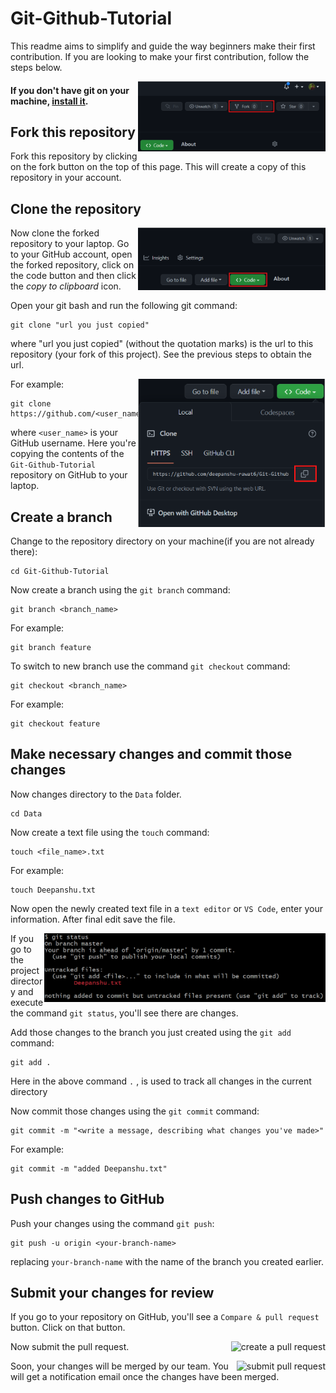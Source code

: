 # Git-Github-Tutorial

This readme aims to simplify and guide the way beginners make their first contribution. If you are looking to make your first contribution, follow the steps below.
 
<img align="right" width="300" src="./assets/fork.png" alt="fork this repository" />

#### If you don't have git on your machine, [install it](https://docs.github.com/en/get-started/quickstart/set-up-git).

## Fork this repository

Fork this repository by clicking on the fork button on the top of this page.
This will create a copy of this repository in your account.

## Clone the repository

<img align="right" width="300" src="./assets/clone.png" alt="clone this repository"/>

Now clone the forked repository to your laptop. Go to your GitHub account, open the forked repository, click on the code button and then click the _copy to clipboard_ icon.

Open your git bash and run the following git command:

```
git clone "url you just copied"
```

where "url you just copied" (without the quotation marks) is the url to this repository (your fork of this project). See the previous steps to obtain the url.

<img align="right" width="300" src="./assets/copy_to_clipboard.png" alt="copy URL to clipboard" />

For example:

```
git clone https://github.com/<user_name>/<repository_link>.git
```

where `<user_name>` is your GitHub username. Here you're copying the contents of the `Git-Github-Tutorial` repository on GitHub to your laptop.

## Create a branch

Change to the repository directory on your machine(if you are not already there):

```
cd Git-Github-Tutorial
```

Now create a branch using the `git branch` command:

```
git branch <branch_name>
```

For example:

```
git branch feature
```

To switch to new branch use the command `git checkout` command:

```
git checkout <branch_name>
```

For example:

```
git checkout feature
```

## Make necessary changes and commit those changes

Now changes directory to the `Data` folder.

```
cd Data
```

Now create a text file using the `touch` command:

```
touch <file_name>.txt
```

For example:

```
touch Deepanshu.txt
```

Now open the newly created text file in a `text editor` or `VS Code`, enter your information. After final edit save the file. 

<img align="right" width="450" src="./assets/git_status.png" alt="git status" />

If you go to the project directory and execute the command `git status`, you'll see there are changes.

Add those changes to the branch you just created using the `git add` command:

```
git add .
```

Here in the above command `.` , is used to track all changes in the current directory

Now commit those changes using the `git commit` command:

```
git commit -m "<write a message, describing what changes you've made>"
```

For example:

```
git commit -m "added Deepanshu.txt"
```

## Push changes to GitHub

Push your changes using the command `git push`:

```
git push -u origin <your-branch-name>
```

replacing `your-branch-name` with the name of the branch you created earlier.

## Submit your changes for review

If you go to your repository on GitHub, you'll see a `Compare & pull request` button. Click on that button.

<img style="float: right;" src="https://firstcontributions.github.io/assets/Readme/compare-and-pull.png" alt="create a pull request" />

Now submit the pull request.

<img style="float: right;" src="https://firstcontributions.github.io/assets/Readme/submit-pull-request.png" alt="submit pull request" />

Soon, your changes will be merged by our team. You will get a notification email once the changes have been merged.



